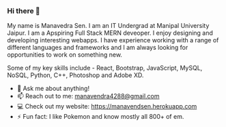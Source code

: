 ### Hi there 👋

My name is Manavedra Sen. I am an IT Undergrad at Manipal University Jaipur.
I am a Apspiring Full Stack MERN deveoper. I enjoy designing and developing interesting webapps. I have experience working with a range of different languages and frameworks and I am always looking for opportunities to work on something new.

Some of my key skills include - React, Bootstrap, JavaScript, MySQL, NoSQL, Python, C++, Photoshop and Adobe XD.

<!--
**manavendrasen/manavendrasen** is a ✨ _special_ ✨ repository because its `README.md` (this file) appears on your GitHub profile.
-->

- 💬 Ask me about anything!
- 📫 Reach out to me: manavendra4288@gmail.com
- 💻 Check out my website: https://manavendsen.herokuapp.com
- ⚡ Fun fact: I like Pokemon and know mostly all 800+ of em.

